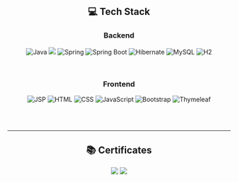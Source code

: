 <div align="center">

<h2>💻 Tech Stack</h2>  
<h3>Backend</h3>

![Java](https://img.shields.io/badge/Java-007396?style=for-the-badge&logo=java&logoColor=white)
<img src="https://img.shields.io/badge/PHP-777BB4?style=for-the-badge&logo=php&logoColor=white"/>
![Spring](https://img.shields.io/badge/Spring-6DB33F?style=for-the-badge&logo=spring&logoColor=white)
![Spring Boot](https://img.shields.io/badge/Spring%20Boot-6DB33F?style=for-the-badge&logo=springboot&logoColor=white)
![Hibernate](https://img.shields.io/badge/Hibernate-59666C?style=for-the-badge&logo=hibernate&logoColor=white)
![MySQL](https://img.shields.io/badge/MySQL-4479A1?style=for-the-badge&logo=mysql&logoColor=white)
![H2](https://img.shields.io/badge/H2-1C92C9?style=for-the-badge&logo=h2database&logoColor=white)


<br>
<h3>Frontend</h3>

![JSP](https://img.shields.io/badge/JSP-0074A6?style=for-the-badge&logo=java&logoColor=white)
![HTML](https://img.shields.io/badge/HTML5-E34F26?style=for-the-badge&logo=html5&logoColor=white)
![CSS](https://img.shields.io/badge/CSS3-1572B6?style=for-the-badge&logo=css3&logoColor=white)
![JavaScript](https://img.shields.io/badge/JavaScript-F7DF1E?style=for-the-badge&logo=javascript&logoColor=black)
![Bootstrap](https://img.shields.io/badge/Bootstrap-7952B3?style=for-the-badge&logo=bootstrap&logoColor=white)
![Thymeleaf](https://img.shields.io/badge/Thymeleaf-005F0F?style=for-the-badge&logo=thymeleaf&logoColor=white)

<br>
<br>
<hr>

<h2>📚 Certificates</h2>  
<img src="https://img.shields.io/badge/정보처리기사-117ACA?style=for-the-badge&logoColor=white"/>
<img src="https://img.shields.io/badge/웹디자인기능사-F57C00?style=for-the-badge&logoColor=white"/>

</div>
